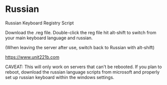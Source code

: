 # Russian
Russian Keyboard Registry Script

Download the .reg file.
Double-click the reg file
hit alt-shift to switch from your main keyboard language and russian.

(When leaving the server after use, switch back to Russian with alt-shift)

https://www.unit221b.com

CAVEAT: This will only work on servers that can't be rebooted. If you plan to reboot, download the russian language scripts from microsoft and properly set up russian keyboard within the windows settings.

